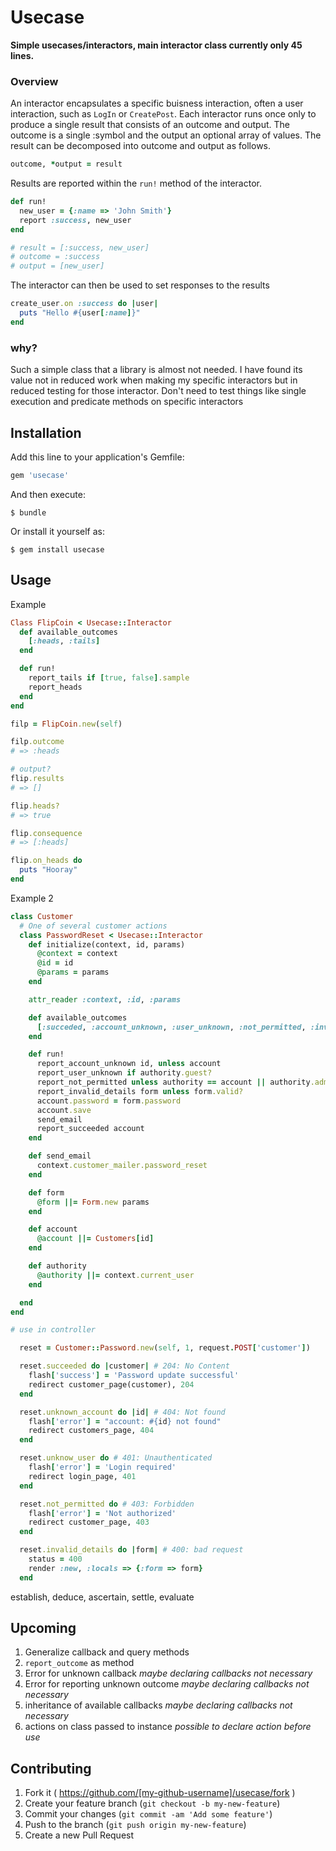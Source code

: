 # Usecase

**Simple usecases/interactors, main interactor class currently only 45 lines.**

### Overview
An interactor encapsulates a specific buisness interaction, often a user interaction, such as `LogIn` or `CreatePost`. Each interactor runs once only to produce a single result that consists of an outcome and output. The outcome is a single :symbol and the output an optional array of values. The result can be decomposed into outcome and output as follows.

```rb
outcome, *output = result
```

Results are reported within the `run!` method of the interactor.

```rb
def run!
  new_user = {:name => 'John Smith'}
  report :success, new_user
end

# result = [:success, new_user]
# outcome = :success
# output = [new_user]
```

The interactor can then be used to set responses to the results

```rb
create_user.on :success do |user|
  puts "Hello #{user[:name]}"
end
```

### why?

Such a simple class that a library is almost not needed. I have found its value not in reduced work when making my specific interactors but in reduced testing for those interactor. Don't need to test things like single execution and predicate methods on specific interactors

## Installation

Add this line to your application's Gemfile:

```ruby
gem 'usecase'
```

And then execute:

    $ bundle

Or install it yourself as:

    $ gem install usecase

## Usage

Example

```rb
Class FlipCoin < Usecase::Interactor
  def available_outcomes
    [:heads, :tails]
  end

  def run!
    report_tails if [true, false].sample
    report_heads
  end
end

filp = FlipCoin.new(self)

filp.outcome
# => :heads

# output?
flip.results
# => []

flip.heads?
# => true

flip.consequence
# => [:heads]

flip.on_heads do
  puts "Hooray"
end
```

Example 2

```rb
class Customer
  # One of several customer actions
  class PasswordReset < Usecase::Interactor
    def initialize(context, id, params)
      @context = context
      @id = id
      @params = params
    end

    attr_reader :context, :id, :params

    def available_outcomes
      [:succeded, :account_unknown, :user_unknown, :not_permitted, :invalid_details]
    end

    def run!
      report_account_unknown id, unless account
      report_user_unknown if authority.guest?
      report_not_permitted unless authority == account || authority.admin?
      report_invalid_details form unless form.valid?
      account.password = form.password
      account.save
      send_email
      report_succeeded account
    end

    def send_email
      context.customer_mailer.password_reset
    end

    def form
      @form ||= Form.new params
    end

    def account
      @account ||= Customers[id]
    end

    def authority
      @authority ||= context.current_user
    end

  end
end

# use in controller

  reset = Customer::Password.new(self, 1, request.POST['customer'])

  reset.succeeded do |customer| # 204: No Content
    flash['success'] = 'Password update successful'
    redirect customer_page(customer), 204
  end

  reset.unknown_account do |id| # 404: Not found
    flash['error'] = "account: #{id} not found"
    redirect customers_page, 404
  end

  reset.unknow_user do # 401: Unauthenticated
    flash['error'] = 'Login required'
    redirect login_page, 401
  end

  reset.not_permitted do # 403: Forbidden
    flash['error'] = 'Not authorized'
    redirect customer_page, 403
  end

  reset.invalid_details do |form| # 400: bad request
    status = 400
    render :new, :locals => {:form => form}
  end
```
establish, deduce, ascertain, settle, evaluate

## Upcoming
1. Generalize callback and query methods
2. `report_outcome` as method
3. Error for unknown callback *maybe declaring callbacks not necessary*
4. Error for reporting unknown outcome *maybe declaring callbacks not necessary*
7. inheritance of available callbacks *maybe declaring callbacks not necessary*
8. actions on class passed to instance *possible to declare action before use*

## Contributing

1. Fork it ( https://github.com/[my-github-username]/usecase/fork )
2. Create your feature branch (`git checkout -b my-new-feature`)
3. Commit your changes (`git commit -am 'Add some feature'`)
4. Push to the branch (`git push origin my-new-feature`)
5. Create a new Pull Request
